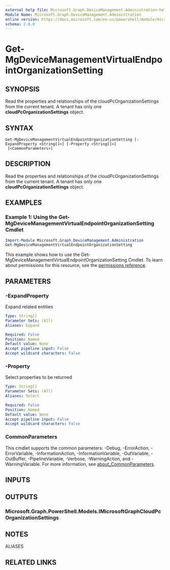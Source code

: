 ```yaml
---
external help file: Microsoft.Graph.DeviceManagement.Administration-help.xml
Module Name: Microsoft.Graph.DeviceManagement.Administration
online version: https://docs.microsoft.com/en-us/powershell/module/microsoft.graph.devicemanagement.administration/get-mgdevicemanagementvirtualendpointorganizationsetting
schema: 2.0.0
---
```


# Get-MgDeviceManagementVirtualEndpointOrganizationSetting

## SYNOPSIS
Read the properties and relationships of the cloudPcOrganizationSettings from the current tenant.
A tenant has only one **cloudPcOrganizationSettings** object.

## SYNTAX

```
Get-MgDeviceManagementVirtualEndpointOrganizationSetting [-ExpandProperty <String[]>] [-Property <String[]>]
 [<CommonParameters>]
```

## DESCRIPTION
Read the properties and relationships of the cloudPcOrganizationSettings from the current tenant.
A tenant has only one **cloudPcOrganizationSettings** object.

## EXAMPLES

### Example 1: Using the Get-MgDeviceManagementVirtualEndpointOrganizationSetting Cmdlet
```powershell
Import-Module Microsoft.Graph.DeviceManagement.Administration
Get-MgDeviceManagementVirtualEndpointOrganizationSetting
```

This example shows how to use the Get-MgDeviceManagementVirtualEndpointOrganizationSetting Cmdlet.
To learn about permissions for this resource, see the [permissions reference](/graph/permissions-reference).

## PARAMETERS

### -ExpandProperty
Expand related entities

```yaml
Type: String[]
Parameter Sets: (All)
Aliases: Expand

Required: False
Position: Named
Default value: None
Accept pipeline input: False
Accept wildcard characters: False
```

### -Property
Select properties to be returned

```yaml
Type: String[]
Parameter Sets: (All)
Aliases: Select

Required: False
Position: Named
Default value: None
Accept pipeline input: False
Accept wildcard characters: False
```

### CommonParameters
This cmdlet supports the common parameters: -Debug, -ErrorAction, -ErrorVariable, -InformationAction, -InformationVariable, -OutVariable, -OutBuffer, -PipelineVariable, -Verbose, -WarningAction, and -WarningVariable. For more information, see [about_CommonParameters](http://go.microsoft.com/fwlink/?LinkID=113216).

## INPUTS

## OUTPUTS

### Microsoft.Graph.PowerShell.Models.IMicrosoftGraphCloudPcOrganizationSettings
## NOTES

ALIASES

## RELATED LINKS
